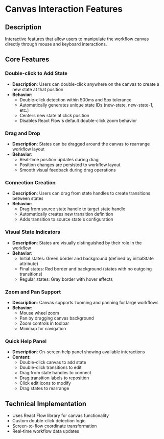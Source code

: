 # Canvas Interaction Features

## Description
Interactive features that allow users to manipulate the workflow canvas directly through mouse and keyboard interactions.

## Core Features

### Double-click to Add State
- **Description**: Users can double-click anywhere on the canvas to create a new state at that position
- **Behavior**: 
  - Double-click detection within 500ms and 5px tolerance
  - Automatically generates unique state IDs (new-state, new-state-1, etc.)
  - Centers new state at click position
  - Disables React Flow's default double-click zoom behavior

### Drag and Drop
- **Description**: States can be dragged around the canvas to rearrange workflow layout
- **Behavior**:
  - Real-time position updates during drag
  - Position changes are persisted to workflow layout
  - Smooth visual feedback during drag operations

### Connection Creation
- **Description**: Users can drag from state handles to create transitions between states
- **Behavior**:
  - Drag from source state handle to target state handle
  - Automatically creates new transition definition
  - Adds transition to source state's configuration

### Visual State Indicators
- **Description**: States are visually distinguished by their role in the workflow
- **Behavior**:
  - Initial states: Green border and background (defined by initialState attribute)
  - Final states: Red border and background (states with no outgoing transitions)
  - Regular states: Gray border with hover effects

### Zoom and Pan Support
- **Description**: Canvas supports zooming and panning for large workflows
- **Behavior**:
  - Mouse wheel zoom
  - Pan by dragging canvas background
  - Zoom controls in toolbar
  - Minimap for navigation

### Quick Help Panel
- **Description**: On-screen help panel showing available interactions
- **Content**:
  - Double-click canvas to add state
  - Double-click transitions to edit
  - Drag from state handles to connect
  - Drag transition labels to reposition
  - Click edit icons to modify
  - Drag states to rearrange

## Technical Implementation
- Uses React Flow library for canvas functionality
- Custom double-click detection logic
- Screen-to-flow coordinate transformation
- Real-time workflow data updates
